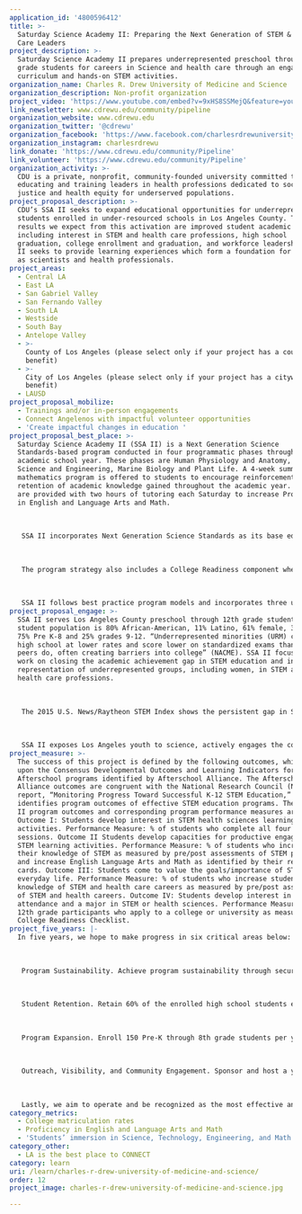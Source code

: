 ```yaml
---
application_id: '4800596412'
title: >-
  Saturday Science Academy II: Preparing the Next Generation of STEM & Health
  Care Leaders
project_description: >-
  Saturday Science Academy II prepares underrepresented preschool through 12th
  grade students for careers in Science and health care through an engaging
  curriculum and hands-on STEM activities.
organization_name: Charles R. Drew University of Medicine and Science
organization_description: Non-profit organization
project_video: 'https://www.youtube.com/embed?v=9xHS8SSMejQ&feature=youtu.be'
link_newsletter: www.cdrewu.edu/community/pipeline
organization_website: www.cdrewu.edu
organization_twitter: '@cdrewu'
organization_facebook: 'https://www.facebook.com/charlesrdrewuniversity/'
organization_instagram: charlesrdrewu
link_donate: 'https://www.cdrewu.edu/community/Pipeline'
link_volunteer: 'https://www.cdrewu.edu/community/Pipeline'
organization_activity: >-
  CDU is a private, nonprofit, community-founded university committed to
  educating and training leaders in health professions dedicated to social
  justice and health equity for underserved populations.
project_proposal_description: >-
  CDU’s SSA II seeks to expand educational opportunities for underrepresented
  students enrolled in under-resourced schools in Los Angeles County. The
  results we expect from this activation are improved student academic outcomes,
  including interest in STEM and health care professions, high school
  graduation, college enrollment and graduation, and workforce leadership. SSA
  II seeks to provide learning experiences which form a foundation for success
  as scientists and health professionals.
project_areas:
  - Central LA
  - East LA
  - San Gabriel Valley
  - San Fernando Valley
  - South LA
  - Westside
  - South Bay
  - Antelope Valley
  - >-
    County of Los Angeles (please select only if your project has a countywide
    benefit)
  - >-
    City of Los Angeles (please select only if your project has a citywide
    benefit)
  - LAUSD
project_proposal_mobilize:
  - Trainings and/or in-person engagements
  - Connect Angelenos with impactful volunteer opportunities
  - 'Create impactful changes in education '
project_proposal_best_place: >-
  Saturday Science Academy II (SSA II) is a Next Generation Science
  Standards-based program conducted in four programmatic phases throughout the
  academic school year. These phases are Human Physiology and Anatomy, Physical
  Science and Engineering, Marine Biology and Plant Life. A 4-week summer
  mathematics program is offered to students to encourage reinforcement and
  retention of academic knowledge gained throughout the academic year. Students
  are provided with two hours of tutoring each Saturday to increase Proficiency
  in English and Language Arts and Math. 
   
   
   
   SSA II incorporates Next Generation Science Standards as its base educational framework and is open to students in pre-kindergarten through 12th grade. Similar programs for students typically engage students at the high school level. In preparation for leadership and representation in STEM and health care careers, SSA II enrolls students early in their academic career to encourage early interest and involvement in STEM, increase college matriculation rates, connect youth with volunteer, mentorship, research opportunities, and increase proficiency, at or above grade level, in English and Language Arts, Math, and science.
   
   
   
   The program strategy also includes a College Readiness component where high school students are offered SAT preparation, test tasking skills, a critical thinking course, college application completion assistance and monitoring, inclusive of college readiness activities designed to improve students' academic profile and increase college matriculation rates. The academic agenda evolves from the Charles Drew University Mission Statement, "To conduct education, research, and clinical services in the context of community engagement to train health professionals who promote wellness, provide care with excellence and compassion, and transform the health of underserved communities." Students are engaged in their school communities through community service collaborative partnerships with local school districts/schools, teachers and parents/caregivers.
   
   
   
   SSA II follows best practice program models and incorporates three unique features: Parent Involvement, community engagement, and pre-kindergarten through 12th grade student participation. Research demonstrates parent involvement as a critical component of student academic success. Parents are actively engaged through coordinated program support activities as a way to increase program retention and support of student activities. Teachers for this program are local college students who volunteer their time to give back to the community. Students in the program connect with college students, learn about their experiences, and are motivated as they engage with demographically representative teachers on a weekly basis.
project_proposal_engage: >-
  SSA II serves Los Angeles County preschool through 12th grade students. The
  student population is 80% African-American, 11% Latino, 61% female, 39% male,
  75% Pre K-8 and 25% grades 9-12. “Underrepresented minorities (URM) complete
  high school at lower rates and score lower on standardized exams than their
  peers do, often creating barriers into college” (NACME). SSA II focuses its
  work on closing the academic achievement gap in STEM education and increasing
  representation of underrepresented groups, including women, in STEM and the
  health care professions.
   
   
   
   The 2015 U.S. News/Raytheon STEM Index shows the persistent gap in STEM education and employment between genders, whites and minorities, and reports the gap is widening. According to the National Science Foundation, the globalization of the 21st century and an increasingly knowledge-based economy intensifies the need for STEM education, particularly as STEM skills are critical to training in the health professions. Evidence shows, attracting more URMs in the early stages of their education to meet the needs of a diverse population, is an effective strategy for reducing racial and ethnic disparities in health status.
   
   
   
   SSA II exposes Los Angeles youth to science, actively engages the community in volunteer opportunities, increases student performance in English/Language Arts, Math, and Science and prepares students to matriculate through each educational path-continuing to make Los Angeles the best place to learn and connect.
project_measure: >-
  The success of this project is defined by the following outcomes, which build
  upon the Consensus Developmental Outcomes and Learning Indicators for STEM in
  Afterschool programs identified by Afterschool Alliance. The Afterschool
  Alliance outcomes are congruent with the National Research Council (NRC)
  report, “Monitoring Progress Toward Successful K-12 STEM Education,” which
  identifies program outcomes of effective STEM education programs. The key SSA
  II program outcomes and corresponding program performance measures are:
  Outcome I: Students develop interest in STEM health sciences learning
  activities. Performance Measure: % of students who complete all four program
  sessions. Outcome II Students develop capacities for productive engagement in
  STEM learning activities. Performance Measure: % of students who increase
  their knowledge of STEM as measured by pre/post assessments of STEM principles
  and increase English Language Arts and Math as identified by their report
  cards. Outcome III: Students come to value the goals/importance of STEM in
  everyday life. Performance Measure: % of students who increase student
  knowledge of STEM and health care careers as measured by pre/post assessments
  of STEM and health careers. Outcome IV: Students develop interest in college
  attendance and a major in STEM or health sciences. Performance Measure: % of
  12th grade participants who apply to a college or university as measured by
  College Readiness Checklist.
project_five_years: |-
  In five years, we hope to make progress in six critical areas below: 
   
    
   
   Program Sustainability. Achieve program sustainability through securing a broad and diverse funding base inclusive of foundation and corporate grants, individual donors, and revenue-generating programs, goods, and services; and Increase financial and programmatic support from the CDU alumni association.
   
    
   
   Student Retention. Retain 60% of the enrolled high school students each program session; Encourage 100% of eligible SSA high school seniors to apply to CDU each year.
   
    
   
   Program Expansion. Enroll 150 Pre-K through 8th grade students per year and 100 high school students youth per year; Provide a medical and health-sciences focused technology component; Build the capacity and expertise to update SSA curriculum to align with NGSS and innovations every 3-5 years; Increase staff and program capacity to support the increase in student participation, program expansion, and the additional operational and administrative functions and responsibilities; and Sponsor and host an annual science day or science fair for Pre-Kindergarten - 12th grade community youth. 
   
    
   
   Outreach, Visibility, and Community Engagement. Sponsor and host a yearly STEM conference for teachers, counselors, STEM program leaders and staff. We also aspire to establish and maintain a pool of program support volunteers, and a volunteer teaching corps of SSA alumni, adult professionals, college students (undergrad, graduate, and post-graduate including the medical and health professions), and exceptional high school students with interest in science and health care careers, with a focus placed on underrepresented groups.
   
    
   
   Lastly, we aim to operate and be recognized as the most effective and successful STEM/Health Care career program in the County of Los Angeles.
category_metrics:
  - College matriculation rates
  - Proficiency in English and Language Arts and Math
  - 'Students’ immersion in Science, Technology, Engineering, and Math content'
category_other:
  - LA is the best place to CONNECT
category: learn
uri: /learn/charles-r-drew-university-of-medicine-and-science/
order: 12
project_image: charles-r-drew-university-of-medicine-and-science.jpg

---
```

